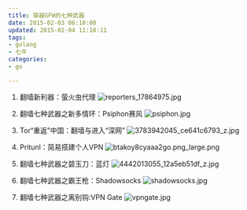 ```yaml
---
title: 穿越GFW的七种武器
date: 2015-02-03 06:10:00
updated: 2015-02-04 11:18:11
tags: 
- golang
- 七牛
categories: 
- go

---
```

 1. 翻墙新利器：萤火虫代理
  ![reporters_17864975.jpg][1]

 2. 翻墙七种武器之新多情环：Psiphon赛风
![psiphon.jpg][2]
 3. Tor“重返”中国：翻墙与进入“深网”
![3783942045_ce641c6793_z.jpg][3]
 4. Pritunl：简易搭建个人VPN
![btakoy8cyaaa2go.png_large.png][4]
 5. 翻墙七种武器之碧玉刀：蓝灯
![4442013055_12a5eb51df_z.jpg][5]
 6. 翻墙七种武器之霸王枪：Shadowsocks
![shadowsocks.jpg][6]
 7. 翻墙七种武器之离别钩:VPN Gate
![vpngate.jpg][7]


  [1]: https://imgs.gnux.cn/usr/uploads/2015/02/359165277.jpg
  [2]: https://imgs.gnux.cn/usr/uploads/2015/02/2096006071.jpg
  [3]: https://imgs.gnux.cn/usr/uploads/2015/02/823860040.jpg
  [4]: https://imgs.gnux.cn/usr/uploads/2015/02/1557745349.png
  [5]: https://imgs.gnux.cn/usr/uploads/2015/02/2531691604.jpg
  [6]: https://imgs.gnux.cn/usr/uploads/2015/02/547896425.jpg
  [7]: https://imgs.gnux.cn/usr/uploads/2015/02/2327169653.jpg